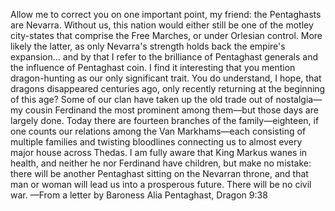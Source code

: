Allow me to correct you on one important point, my friend: the Pentaghasts are Nevarra. Without us, this nation would either still be one of the motley city-states that comprise the Free Marches, or under Orlesian control. More likely the latter, as only Nevarra's strength holds back the empire's expansion... and by that I refer to the brilliance of Pentaghast generals and the influence of Pentaghast coin.
I find it interesting that you mention dragon-hunting as our only significant trait. You do understand, I hope, that dragons disappeared centuries ago, only recently returning at the beginning of this age? Some of our clan have taken up the old trade out of nostalgia—my cousin Ferdinand the most prominent among them—but those days are largely done. Today there are fourteen branches of the family—eighteen, if one counts our relations among the Van Markhams—each consisting of multiple families and twisting bloodlines connecting us to almost every major house across Thedas.
I am fully aware that King Markus wanes in health, and neither he nor Ferdinand have children, but make no mistake: there will be another Pentaghast sitting on the Nevarran throne, and that man or woman will lead us into a prosperous future. There will be no civil war.
—From a letter by Baroness Alia Pentaghast, Dragon 9:38